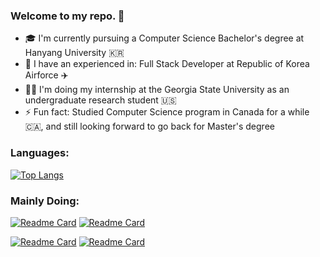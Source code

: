 ### Welcome to my repo. 👋

- 🎓  I'm currently pursuing a Computer Science Bachelor's degree at Hanyang University 🇰🇷
- 🏢  I have an experienced in: Full Stack Developer at Republic of Korea Airforce ✈️
- 👨‍💻  I'm doing my internship at the Georgia State University as an undergraduate research student 🇺🇸
- ⚡ Fun fact: Studied Computer Science program in Canada for a while 🇨🇦, and still looking forward to go back for Master's degree

### Languages:
[![Top Langs](https://github-readme-stats.vercel.app/api/top-langs/?username=pithecuse527&layout=compact&theme=dark&hide=Jupyter%20Notebook,C%23)](https://github.com/pithecuse527/github-readme-stats)

### Mainly Doing:
[![Readme Card](https://github-readme-stats.vercel.app/api/pin/?username=pithecuse527&repo=Tap-Position-Inference&theme=aura_dark)](https://github.com/pithecuse527/Tap-Position-Inference)   [![Readme Card](https://github-readme-stats.vercel.app/api/pin/?username=pithecuse527&repo=little-by-little&theme=github_dark)](https://github.com/pithecuse527/little-by-little)

[![Readme Card](https://github-readme-stats.vercel.app/api/pin/?username=pithecuse527&repo=Cracking-Coding-Interview&theme=github_dark)](https://github.com/pithecuse527/Cracking-Coding-Interview)   [![Readme Card](https://github-readme-stats.vercel.app/api/pin/?username=pithecuse527&repo=RL-Projects&theme=github_dark)](https://github.com/pithecuse527RL-Projects)
